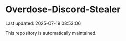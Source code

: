 # Overdose-Discord-Stealer

Last updated: 2025-07-19 08:53:06

This repository is automatically maintained.
